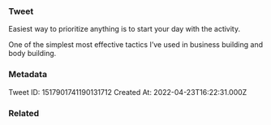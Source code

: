 ### Tweet
Easiest way to prioritize anything is to start your day with the activity.

One of the simplest most effective tactics I’ve used in business building and body building.

### Metadata
Tweet ID: 1517901741190131712
Created At: 2022-04-23T16:22:31.000Z

### Related

